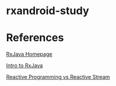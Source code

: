 # rxandroid-study

# References

[RxJava Homepage](https://github.com/ReactiveX/RxJava)

[Intro to RxJava](https://github.com/Froussios/Intro-To-RxJava)

[Reactive Programming vs Reactive Stream](https://www.lightbend.com/reactive-programming-versus-reactive-systems)
